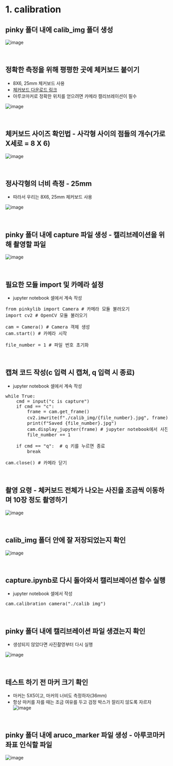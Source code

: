# 1. calibration
## pinky 폴더 내에 calib_img 폴더 생성
![image](https://github.com/pinklab-art/pinky_study/blob/main/picture/pinky_blue/image11.png)

<br>

## 정확한 측정을 위해 평평한 곳에 체커보드 붙이기
- 8X6, 25mm 체커보드 사용
- [체커보드 다운로드 링크](https://raw.githubusercontent.com/MarkHedleyJones/markhedleyjones.github.io/master/media/calibration-checkerboard-collection/Checkerboard-A4-25mm-8x6.pdf)
- 아루코마커로 정확한 위치를 얻으려면 카메라 캘리브레이션이 필수

![image](https://github.com/pinklab-art/pinky_study/blob/main/picture/pinky_blue/image12.png)

<br>

## 체커보드 사이즈 확인법 - 사각형 사이의 점들의 개수(가로X세로 = 8 X 6) 
![image](https://github.com/pinklab-art/pinky_study/blob/main/picture/pinky_blue/image13.png)

<br>

## 정사각형의 너비 측정 - 25mm
- 따라서 우리는 8X6, 25mm 체커보드 사용

![image](https://github.com/pinklab-art/pinky_study/blob/main/picture/pinky_blue/image14.png)

<br>

## pinky 폴더 내에 capture 파일 생성 - 캘리브레이션을 위해 촬영할 파일

![image](https://github.com/pinklab-art/pinky_study/blob/main/picture/pinky_blue/image15.png)

<br>

## 필요한 모듈 import 및 카메라 설정
- jupyter notebook 셀에서 계속 작성
 
<pre>from pinkylib import Camera # 카메라 모듈 불러오기
import cv2 # OpenCV 모듈 불러오기

cam = Camera() # Camera 객체 생성
cam.start() # 카메라 시작

file_number = 1 # 파일 번호 초기화</pre>

<br>

## 캡쳐 코드 작성(c 입력 시 캡쳐, q 입력 시 종료)
- jupyter notebook 셀에서 계속 작성

<pre>while True:
    cmd = input("c is capture")
    if cmd == "c":
        frame = cam.get_frame()
        cv2.imwrite(f"./calib_img/{file_number}.jpg", frame) # 사진 저장
        print(f"Saved {file_number}.jpg")
        cam.display_jupyter(frame) # jupyter notebook에서 사진 확인
        file_number += 1
    
    if cmd == "q":  # q 키를 누르면 종료
        break

cam.close() # 카메라 닫기</pre>

<br>

## 촬영 요령 - 체커보드 전체가 나오는 사진을 조금씩 이동하며 10장 정도 촬영하기 
![image](https://github.com/pinklab-art/pinky_study/blob/main/picture/pinky_blue/image18.png)

<br>

## calib_img 폴더 안에 잘 저장되었는지 확인
![image](https://github.com/pinklab-art/pinky_study/blob/main/picture/pinky_blue/image19.png)

<br>

## capture.ipynb로 다시 돌아와서 캘리브레이션 함수 실행 
- jupyter notebook 셀에서 작성

<pre>cam.calibration_camera("./calib_img")</pre>

<br>

## pinky 폴더 내에 캘리브레이션 파일 생겼는지 확인
- 생성되지 않았다면 사진촬영부터 다시 실행

![image](https://github.com/pinklab-art/pinky_study/blob/main/picture/pinky_blue/image21.png)

<br>

## 테스트 하기 전 마커 크기 확인
- 마커는 5X5이고, 마커의 너비도 측정하자(36mm)
- 항상 마커를 자를 때는 조금 여유를 두고 검정 박스가 잘리지 않도록 자르자
![image](https://github.com/pinklab-art/pinky_study/blob/main/picture/pinky_blue/image23.png)

<br>

## pinky 폴더 내에 aruco_marker 파일 생성 - 아루코마커 좌표 인식할 파일
![image](https://github.com/pinklab-art/pinky_study/blob/main/picture/pinky_blue/image22.png)

<br>
